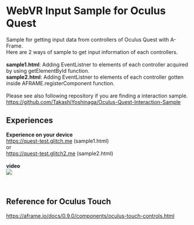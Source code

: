 # WebVR Input Sample for Oculus Quest
Sample for getting input data from controllers of Oculus Quest with A-Frame. <br>
Here are 2 ways of sample to get input information of each controllers.<br><br> 
<b>sample1.html</b>: Adding EventListner to elements of each controller acquired by using getElementById function. <br>
<b>sample2.html</b>: Adding EventListner to elements of each controller gotten inside AFRAME.registerComponent function.<br><br>
Please see also following repository if you are finding a interaction sample.<br>
https://github.com/TakashiYoshinaga/Oculus-Quest-Interaction-Sample

## Experiences<br>
<b>Experience on your device</b><br>
https://quest-test.glitch.me (sample1.html)<br>
or <br>
https://quest-test.glitch2.me (sample2.html)
<br><br>
<b>video</b>
<br>
[![](https://img.youtube.com/vi/vOsfX_jxClY/0.jpg)](https://www.youtube.com/watch?v=vOsfX_jxClY)

<br>

## Reference for Oculus Touch<br>
https://aframe.io/docs/0.9.0/components/oculus-touch-controls.html
